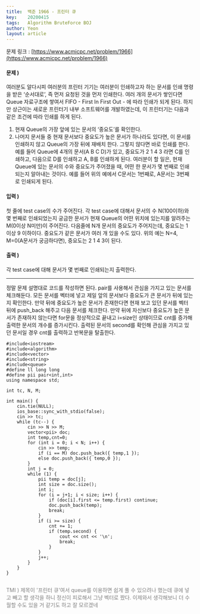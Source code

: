 ```yaml
---
title: 	백준 1966 - 프린터 큐
key: 	20200415
tags: 	Algorithm BruteForce BOJ
author: Yeon
layout: article
---
```

문제 링크 : [https://www.acmicpc.net/problem/1966](https://www.acmicpc.net/problem/1966)

#### 문제 )
여러분도 알다시피 여러분의 프린터 기기는 여러분이 인쇄하고자 하는 문서를 인쇄 명령을 받은 ‘순서대로’, 즉 먼저 요청된 것을 먼저 인쇄한다. 여러 개의 문서가 쌓인다면 Queue 자료구조에 쌓여서 FIFO - First In First Out - 에 따라 인쇄가 되게 된다. 하지만 상근이는 새로운 프린터기 내부 소프트웨어를 개발하였는데, 이 프린터기는 다음과 같은 조건에 따라 인쇄를 하게 된다.

1. 현재 Queue의 가장 앞에 있는 문서의 ‘중요도’를 확인한다.
2. 나머지 문서들 중 현재 문서보다 중요도가 높은 문서가 하나라도 있다면, 이 문서를 인쇄하지 않고 Queue의 가장 뒤에 재배치 한다. 그렇지 않다면 바로 인쇄를 한다.
예를 들어 Queue에 4개의 문서(A B C D)가 있고, 중요도가 2 1 4 3 라면 C를 인쇄하고, 다음으로 D를 인쇄하고 A, B를 인쇄하게 된다. 여러분이 할 일은, 현재 Queue에 있는 문서의 수와 중요도가 주어졌을 때, 어떤 한 문서가 몇 번째로 인쇄되는지 알아내는 것이다. 예를 들어 위의 예에서 C문서는 1번째로, A문서는 3번째로 인쇄되게 된다.

#### 입력 ) 
첫 줄에 test case의 수가 주어진다. 각 test case에 대해서 문서의 수 N(100이하)와 몇 번째로 인쇄되었는지 궁금한 문서가 현재 Queue의 어떤 위치에 있는지를 알려주는 M(0이상 N미만)이 주어진다. 다음줄에 N개 문서의 중요도가 주어지는데, 중요도는 1 이상 9 이하이다. 중요도가 같은 문서가 여러 개 있을 수도 있다. 위의 예는 N=4, M=0(A문서가 궁금하다면), 중요도는 2 1 4 3이 된다.

#### 출력 )
각 test case에 대해 문서가 몇 번째로 인쇄되는지 출력한다.
- - -

 정말 문제 설명대로 코드를 작성하면 된다. pair를 사용해서 관심을 가지고 있는 문서를 체크해둔다. 모든 문서를 벡터에 넣고 제일 앞의 문서보다 중요도가 큰 문서가 뒤에 있는지 확인한다. 만약 뒤에 중요도가 높은 문서가 존재한다면 현재 보고 있던 문서를 벡터 뒤에 push_back 해주고 다음 문서를 체크한다. 만약 뒤에 자신보다 중요도가 높은 문서가 존재하지 않는다면 for문을 정상적으로 끝내고 i=size인 상태이므로 cnt를 증가해 출력한 문서의 개수를 증가시킨다. 출력된 문서의 second를 확인해 관심을 가지고 있던 문서일 경우 cnt를 출력하고 반복문을 탈출한다. 

```
#include<iostream>
#include<algorithm>
#include<vector>
#include<string>
#include<queue>
#define ll long long
#define pii pair<int,int>
using namespace std;

int tc, N, M;

int main() {
	cin.tie(NULL);
	ios_base::sync_with_stdio(false);
	cin >> tc;
	while (tc--) {
		cin >> N >> M;
		vector<pii> doc;
		int temp,cnt=0;
		for (int i = 0; i < N; i++) {
			cin >> temp;
			if (i == M) doc.push_back({ temp,1 });
			else doc.push_back({ temp,0 });
		}
		int j = 0;
		while (1) {
			pii temp = doc[j];
			int size = doc.size();
			int i;
			for (i = j+1; i < size; i++) {
				if (doc[i].first <= temp.first) continue;
				doc.push_back(temp);
				break;
			}
			if (i >= size) {
				cnt += 1;
				if (temp.second) {
					cout << cnt << '\n';
					break;
				}
			}
			j++;
		}
	}
}


```

<font color="gray">TMI ) 제목이 '프린터 큐'여서 queue를 이용하면 쉽게 풀 수 있으려나 했는데 큐에 넣고 빼고 할 생각을 하니 정신이 피로해서 그냥 벡터로 짰다. 이제와서 생각해보니 더 수월할 수도 있을 거 같기도 하고 잘 모르겠네</font>